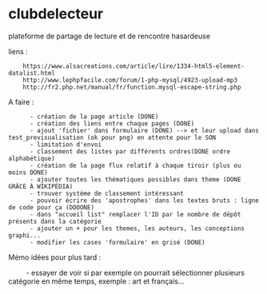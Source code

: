 # clubdelecteur
plateforme de partage de lecture et de rencontre hasardeuse 

liens : 

        https://www.alsacreations.com/article/lire/1334-html5-element-datalist.html
        http://www.lephpfacile.com/forum/1-php-mysql/4923-upload-mp3
        http://fr2.php.net/manual/fr/function.mysql-escape-string.php
        
A faire : 
       
          - création de la page article (DONE)
          - création des liens entre chaque pages (DONE)
          - ajout 'fichier' dans formulaire (DONE) --> et leur upload dans test_previsualisation (ok pour png) en attente pour le SON
          - limitation d'envoi 
          - classement des listes par différents ordres(DONE ordre alphabétique)
          - création de la page flux relatif à chaque tiroir (plus ou moins DONE)
          - ajouter toutes les thématiques possibles dans theme (DONE GRÂCE À WIKIPÉDIA)
          - trouver système de classement intéressant 
          - pouvoir écrire des 'apostrophes' dans les textes bruts : ligne de code pour ça (DOOONE)
          - dans "accueil list" remplacer l'ID par le nombre de dépôt présents dans la catégorie
          - ajouter un + pour les themes, les auteurs, les conceptions graphi...
          - modifier les cases 'formulaire' en grisé (DONE)
            
          
          
          
Mémo idées pour plus tard :
          
        
          - essayer de voir si par exemple on pourrait sélectionner plusieurs catégorie en même temps, exemple :                         art et français...
